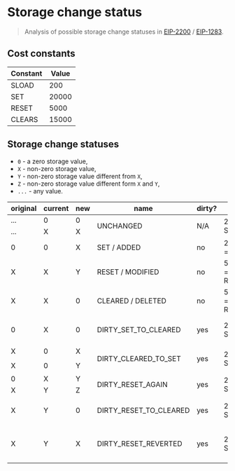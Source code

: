# Storage change status

> Analysis of possible storage change statuses in [EIP-2200] / [EIP-1283].

## Cost constants

| Constant | Value |
| -------- | ----- |
| SLOAD    | 200   |
| SET      | 20000 |
| RESET    | 5000  |
| CLEARS   | 15000 |


## Storage change statuses

- `0` - a zero storage value,
- `X` - non-zero storage value,
- `Y` - non-zero storage value different from `X`,
- `Z` - non-zero storage value different form `X` and `Y`,
- `...` - any value.


<table>
    <thead>
        <tr>
            <th>original</th>
            <th>current</th>
            <th>new</th>
            <th>name</th>
            <th>dirty?</th>
            <th>cost</th>
            <th>refund</th>
        </tr>
    </thead>
    <tbody>
        <tr>
            <td>...</td>
            <td>0</td>
            <td>0</td>
            <td rowspan="2">UNCHANGED</td>
            <td rowspan="2">N/A</td>
            <td rowspan="2">200 = SLOAD</td>
            <td rowspan="2">0</td>
        </tr>
        <tr>
            <td>...</td>
            <td>X</td>
            <td>X</td>
        </tr>
        <tr>
            <td>0</td>
            <td>0</td>
            <td>X</td>
            <td>SET / ADDED</td>
            <td>no</td>
            <td>20000 = SET</td>
            <td>0</td>
        </tr>
        <tr>
            <td>X</td>
            <td>X</td>
            <td>Y</td>
            <td>RESET / MODIFIED</td>
            <td>no</td>
            <td>5000 = RESET</td>
            <td>0</td>
        </tr>
        <tr>
            <td>X</td>
            <td>X</td>
            <td>0</td>
            <td>CLEARED / DELETED</td>
            <td>no</td>
            <td>5000 = RESET</td>
            <td>15000 = CLEARS</td>
        </tr>
        <tr>
            <td>0</td>
            <td>X</td>
            <td>0</td>
            <td>DIRTY_SET_TO_CLEARED</td>
            <td>yes</td>
            <td>200 = SLOAD</td>
            <td>19800 = SET - SLOAD</td>
        </tr>
        <tr>
            <td>X</td>
            <td>0</td>
            <td>X</td>
            <td rowspan="2">DIRTY_CLEARED_TO_SET</td>
            <td rowspan="2">yes</td>
            <td rowspan="2">200 = SLOAD</td>
            <td rowspan="2">-15000 = -CLEARS</td>
        </tr>
        <tr>
            <td>X</td>
            <td>0</td>
            <td>Y</td>
        </tr>
        <tr>
            <td>0</td>
            <td>X</td>
            <td>Y</td>
            <td rowspan="2">DIRTY_RESET_AGAIN</td>
            <td rowspan="2">yes</td>
            <td rowspan="2">200 = SLOAD</td>
            <td rowspan="2">0</td>
        </tr>
        <tr>
            <td>X</td>
            <td>Y</td>
            <td>Z</td>
        </tr>
        <tr>
            <td>X</td>
            <td>Y</td>
            <td>0</td>
            <td>DIRTY_RESET_TO_CLEARED</td>
            <td>yes</td>
            <td>200 = SLOAD</td>
            <td>15000 = CLEARS</td>
        </tr>
        <tr>
            <td>X</td>
            <td>Y</td>
            <td>X</td>
            <td>DIRTY_RESET_REVERTED</td>
            <td>yes</td>
            <td>200 = SLOAD</td>
            <td>4800 = RESET - SLOAD</td>
        </tr>
    </tbody>
</table>


[EIP-1283]: https://github.com/ethereum/EIPs/blob/master/EIPS/eip-1283.md
[EIP-2200]: https://github.com/ethereum/EIPs/blob/master/EIPS/eip-2200.md
